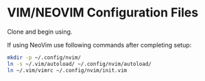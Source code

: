 # VIM/NEOVIM Configuration Files

Clone and begin using.

If using NeoVim use following commands after completing setup:
```bash
mkdir -p ~/.config/nvim/
ln -s ~/.vim/autoload/ ~/.config/nvim/autoload/
ln ~/.vim/vimrc ~/.config/nvim/init.vim
```
